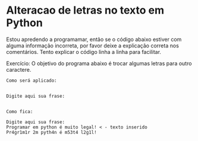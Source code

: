 # Alteracao de letras no texto em Python

Estou apredendo a programamar, então se o código abaixo estiver com alguma informação incorreta, por favor deixe a explicação correta nos comentários. Tento explicar o código linha a linha para facilitar.

Exercício: O objetivo do programa abaixo é trocar algumas letras para outro caractere.


    Como será aplicado:


    Digite aqui sua frase:


    Como fica:

    Digite aqui sua frase:
    Programar em python é muito legal! < - texto inserido
    Pr4gr1m1r 2m pyth4n é m53t4 l2g1l!


